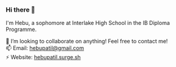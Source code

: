 ### Hi there 👋

<!-- - 🔭 I’m currently working on personal projects
- 🌱 I’m currently learning keras
-->
I'm Hebu, a sophomore at Interlake High School in the IB Diploma Programme.

👯 I’m looking to collaborate on anything! Feel free to contact me!<br>
📫 Email: hebupatil@gmail.com<br>
⚡ Website: <a href="http://hebupatil.surge.sh" target="_blank">hebupatil.surge.sh</a><br>


